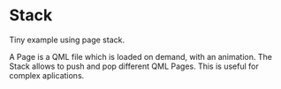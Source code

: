 # Stack
Tiny example using page stack.

A Page is a QML file which is loaded on demand, with an animation.
The Stack allows to push and pop different QML Pages. This is useful
for complex aplications.
